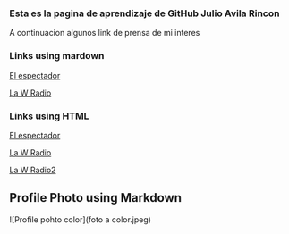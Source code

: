 ### Esta es la pagina de aprendizaje de GitHub Julio Avila Rincon 
A continuacion algunos link de prensa de mi interes 
### Links using mardown 
[El espectador](https://www.elespectador.com/)

[La W Radio](https://www.wradio.com.co/)

### Links using  HTML 

<a href="https://www.elespectador.com" target="_blank">El espectador</a>

<a href="https://www.wradio.com.co" target="_blank">La W Radio</a>

<a href="https://www.wradio.com.co" target="_blank">La W Radio2</a>

## Profile Photo using Markdown 
![Profile pohto color](foto a color.jpeg)
